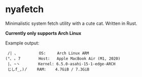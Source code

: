 # nyafetch
Minimalistic system fetch utility with a cute cat. Written in Rust.

**Currently only supports Arch Linux**

Example output:
```
 /| ､          OS:     Arch Linux ARM
(°､ ｡ 7        Host:   Apple MacBook Air (M1, 2020)
 |､ ~ヽ        Kernel: 6.5.0-asahi-15-1-edge-ARCH
 じしf_,)〳    RAM:    4.7GiB / 7.3GiB
 ```
